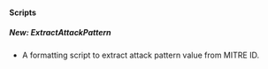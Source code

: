
#### Scripts
##### New: ExtractAttackPattern
- A formatting script to extract attack pattern value from MITRE ID.